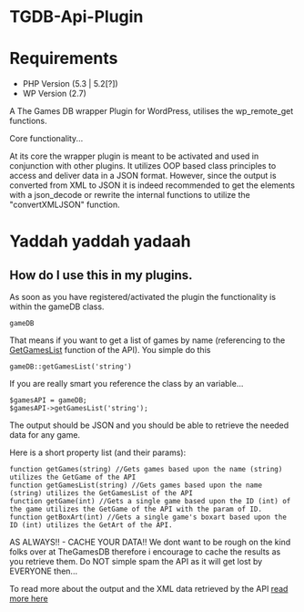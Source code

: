 TGDB-Api-Plugin
===============

# Requirements
- PHP Version (5.3 | 5.2[?])
- WP Version (2.7)

A The Games DB wrapper Plugin for WordPress, utilises the wp_remote_get functions.



Core functionality...

At its core the wrapper plugin is meant to be activated and used in conjunction with other plugins.
It utilizes OOP based class principles to access and deliver data in a JSON format.
However, since the output is converted from XML to JSON it is indeed recommended to get the elements with a json_decode
or rewrite the internal functions to utilize the "convertXMLJSON" function.


# Yaddah yaddah yadaah
## How do I use this in my plugins.

As soon as you have registered/activated the plugin the functionality is within the gameDB class.

```
gameDB
```

That means if you want to get a list of games by name (referencing to the [GetGamesList](http://wiki.thegamesdb.net/index.php?title=GetGamesList) function of the API).
You simple do this

```
gameDB::getGamesList('string')
```

If you are really smart you reference the class by an variable...

```
$gamesAPI = gameDB;
$gamesAPI->getGamesList('string');
```

The output should be JSON and you should be able to retrieve the needed data for any game.

Here is a short property list (and their params):

```
function getGames(string) //Gets games based upon the name (string) utilizes the GetGame of the API
function getGamesList(string) //Gets games based upon the name (string) utilizes the GetGamesList of the API
function getGame(int) //Gets a single game based upon the ID (int) of the game utilizes the GetGame of the API with the param of ID.
function getBoxArt(int) //Gets a single game's boxart based upon the ID (int) utilizes the GetArt of the API.
```

AS ALWAYS!! - CACHE YOUR DATA!!
We dont want to be rough on the kind folks over at TheGamesDB therefore i encourage to cache the results as you retrieve them.
Do NOT simple spam the API as it will get lost by EVERYONE then...

To read more about the output and the XML data retrieved by the API [read more here](http://wiki.thegamesdb.net/index.php?title=API_Introduction "TheGamesDB Api Documentation")
